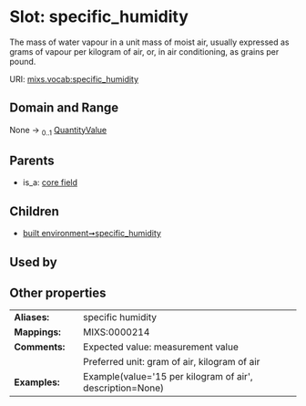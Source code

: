 
# Slot: specific_humidity


The mass of water vapour in a unit mass of moist air, usually expressed as grams of vapour per kilogram of air, or, in air conditioning, as grains per pound.

URI: [mixs.vocab:specific_humidity](https://w3id.org/mixs/vocab/specific_humidity)


## Domain and Range

None &#8594;  <sub>0..1</sub> [QuantityValue](QuantityValue.md)

## Parents

 *  is_a: [core field](core_field.md)

## Children

 *  [built environment➞specific_humidity](built_environment_specific_humidity.md)

## Used by


## Other properties

|  |  |  |
| --- | --- | --- |
| **Aliases:** | | specific humidity |
| **Mappings:** | | MIXS:0000214 |
| **Comments:** | | Expected value: measurement value |
|  | | Preferred unit: gram of air, kilogram of air |
| **Examples:** | | Example(value='15 per kilogram of air', description=None) |

